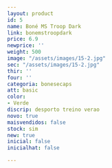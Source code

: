 ```yaml
---
layout: product
id: 5
name: Boné MS Troop Dark
link: bonemstroopdark
price: 6.9
newprice: ''
weight: 500
image: "/assets/images/15-2.jpg"
sec: "/assets/images/15-2.jpg"
thir: ''
four: ''
categoria: bonesecaps
att: basic
color:
- Verde
discrip: desporto treino verao
novo: true
maisvendidos: false
stock: sim
new: true
inicial: false
inicialhat: false

---
```

